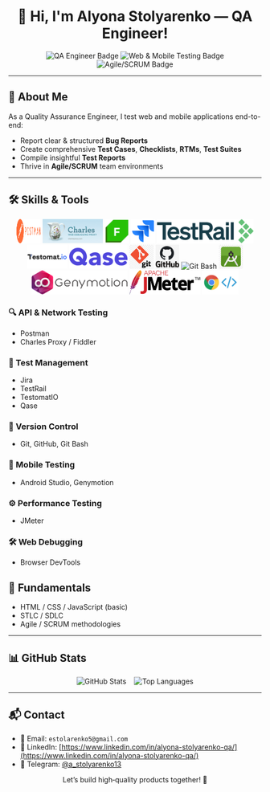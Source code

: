 <h1 align="center">👋 Hi, I'm Alyona Stolyarenko — QA Engineer!</h1>

<p align="center">
  <img src="https://img.shields.io/badge/QA-Engineer-blue?style=for-the-badge&logo=qualityassurance" alt="QA Engineer Badge" />
  <img src="https://img.shields.io/badge/Web%20&%20Mobile%20Testing-success?style=for-the-badge&logo=googlechrome" alt="Web & Mobile Testing Badge" />
  <img src="https://img.shields.io/badge/Agile/SCRUM-blueviolet?style=for-the-badge&logo=scrumalliance" alt="Agile/SCRUM Badge" />
</p>

---

## 🧪 About Me

As a Quality Assurance Engineer, I test web and mobile applications end-to-end:
- Report clear & structured **Bug Reports**
- Create comprehensive **Test Cases**, **Checklists**, **RTMs**, **Test Suites**
- Compile insightful **Test Reports**
- Thrive in **Agile/SCRUM** team environments

---

## 🛠️ Skills & Tools

<p align="center">
  <img src="assets/img/Postman_(software).png" alt="Postman" height="48" width="48"/>
  <img src="assets/img/226082568-0a72d438-99c3-4962-8e16-724df840d581.png" alt="Charles Proxy" height="48"/>
  <img src="assets/img/68747470733a2f2f312e62702e626c6f6773706f742e636f6d2f2d7750436d426f39564148552f5836524669696177466b492f4141414141414141466c592f37437262736b35456c65344f577038464c33354842722d46723744543041394c51434c63424741735948512f733.png" alt="Fiddler" height="48"/>
  <img src="assets/img/jira-logo-png_seeklogo-338597.png" alt="Jira" height="48"/>
  <img src="assets/img/TestRail_Logo_Main_02_2x.png" alt="TestRail" height="48"/>
  <img src="assets/img/Testomat_logo.png" alt="TestomatIO" height="48"/>
  <img src="assets/img/images.png" alt="Qase" height="48"/>
  <img src="assets/img/png-clipart-computer-icons-pro-git-github-logo-text-logo-thumbnail.png" alt="Git" height="48"/>
  <img src="assets/img/github-logo-png-hd-11659780126wgzczltlbm.png" alt="GitHub" height="48"/>
  <img src="assets/img/gitbash.png" alt="Git Bash" height="48"/>
  <img src="assets/img/png-clipart-macos-app-icons-android-studio-thumbnail.png" alt="Android Studio" height="48"/>
  <img src="assets/img/095d3681d7fdc1da4e72d354a1b6c747.png" alt="Genymotion" height="48"/>
  <img src="assets/img/Apache_JMeter.png" alt="JMeter" height="48"/>
  <img src="assets/img/1_nOBgxSfY_Mjn6Y1UlAKK4w.jpg" alt="DevTools" height="48"/>
</p>

### 🔍 API & Network Testing  
- Postman   
- Charles Proxy / Fiddler  

### 🧪 Test Management  
- Jira 
- TestRail  
- TestomatIO 
- Qase  

### 🧰 Version Control  
- Git, GitHub, Git Bash  

### 📱 Mobile Testing  
- Android Studio, Genymotion  

### ⚙️ Performance Testing  
- JMeter  

### 🛠️ Web Debugging  
- Browser DevTools  

## 🧠 Fundamentals

- HTML / CSS / JavaScript (basic)
- STLC / SDLC
- Agile / SCRUM methodologies

---

## 📊 GitHub Stats

<p align="center">
  <img src="https://github-readme-stats.vercel.app/api?username=AlenaStolyarenko&show_icons=true&theme=tokyonight" alt="GitHub Stats" />
  &nbsp;&nbsp;
  <img src="https://github-readme-stats.vercel.app/api/top-langs/?username=AlenaStolyarenko&layout=compact&theme=tokyonight" alt="Top Languages" />
</p>

---

## 📬 Contact

- 📧 Email: `estolarenko5@gmail.com`  
- 💼 LinkedIn: [https://www.linkedin.com/in/alyona-stolyarenko-qa/](https://www.linkedin.com/in/alyona-stolyarenko-qa/)  
- 💬 Telegram: [@a_stolyarenko13](https://t.me/a_stolyarenko13)


<p align="center">Let’s build high‑quality products together! 🚀</p>
